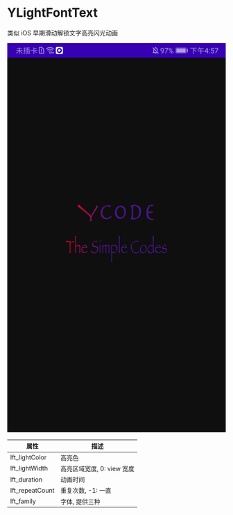 # YLightFontText

类似 iOS 早期滑动解锁文字高亮闪光动画

![image](./image/YLightFontText.png)

| 属性 | 描述 |
|---|---|
| lft_lightColor | 高亮色 |
| lft_lightWidth | 高亮区域宽度, 0: view 宽度 |
| lft_duration | 动画时间 |
| lft_repeatCount | 重复次数, -1: 一直 |
| lft_family | 字体, 提供三种 |